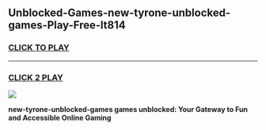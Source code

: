 
## Unblocked-Games-new-tyrone-unblocked-games-Play-Free-lt814
<h3>
<a href="https://premium76.site?title=new-tyrone-unblocked-games&ref=23A">CLICK TO PLAY</a></h3>
<hr>

<h3>
<a href="https://premium76.site?title=new-tyrone-unblocked-games&ref=23A">CLICK 2 PLAY</a>
  
</h3>

<a href="https://premium76.site?title=new-tyrone-unblocked-games&ref=23A"><img src="https://clearcache.store/games.png"></a>


**new-tyrone-unblocked-games games unblocked: Your Gateway to Fun and Accessible Online Gaming**
